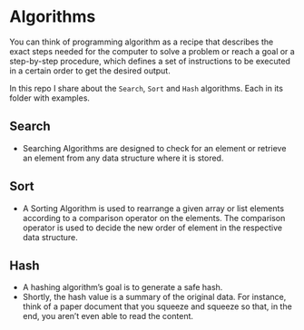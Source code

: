 # Algorithms

You can think of programming algorithm as a recipe that describes the exact steps needed for the computer to solve a problem or reach a goal or a step-by-step procedure, which defines a set of instructions to be executed in a certain order to get the desired output.

In this repo I share about the `Search`, `Sort` and `Hash` algorithms. Each in its folder with examples.

## Search
- Searching Algorithms are designed to check for an element or retrieve an element from any data structure where it is stored.

## Sort 
- A Sorting Algorithm is used to rearrange a given array or list elements according to a comparison operator on the elements. The comparison operator is used to decide the new order of element in the respective data structure.

## Hash
- A hashing algorithm’s goal is to generate a safe hash. 
- Shortly, the hash value is a summary of the original data. For instance, think of a paper document that you squeeze and squeeze so that, in the end, you aren’t even able to read the content.